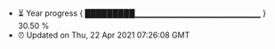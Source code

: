 - ⏳ Year progress { █████████▁▁▁▁▁▁▁▁▁▁▁▁▁▁▁▁▁▁▁▁▁ } 30.50 %
- ⏰ Updated on Thu, 22 Apr 2021 07:26:08 GMT

